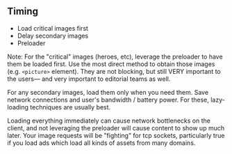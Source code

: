 ## Timing  

* <!-- .element: class="fragment" --> Load critical images first
* <!-- .element: class="fragment" --> Delay secondary images
* <!-- .element: class="fragment" --> Preloader


Note: For the "critical" images (heroes, etc), leverage the preloader to have them be loaded first. Use the most direct method to obtain those images (e.g. `<picture>` element). They are not blocking, but still VERY important to the users— and very important to editorial teams as well.

For any secondary images, load them only when you need them. Save network connections and user's bandwidth / battery power. For these, lazy-loading techniques are usually best.

Loading everything immediately can cause network bottlenecks on the client, and not leveraging the preloader will cause content to show up much later. Your image requests will be "fighting" for tcp sockets, particularly true if you load ads which load all kinds of assets from many domains.
